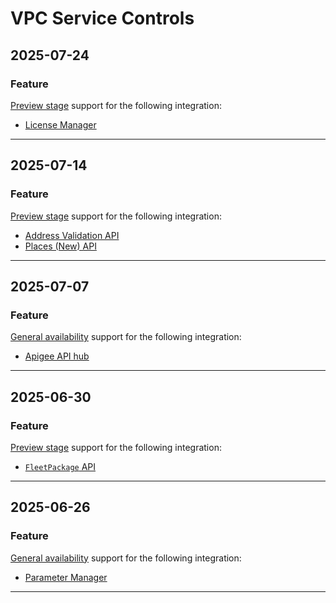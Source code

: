 # VPC Service Controls

## 2025-07-24

### Feature

[Preview stage](https://cloud.google.com/products#product-launch-stages) support for the following integration:

* [License Manager](https://cloud.google.com/vpc-service-controls/docs/supported-products#table_license_manager)

---
## 2025-07-14

### Feature

[Preview stage](https://cloud.google.com/products#product-launch-stages) support for the following integration:

* [Address Validation API](https://cloud.google.com/vpc-service-controls/docs/supported-products#table_address_validation)
* [Places (New) API](https://cloud.google.com/vpc-service-controls/docs/supported-products#table_places_new)

---
## 2025-07-07

### Feature

[General availability](https://cloud.google.com/products#product-launch-stages) support for the following integration:

* [Apigee API hub](https://cloud.google.com/vpc-service-controls/docs/supported-products#table_api_hub)

---
## 2025-06-30

### Feature

[Preview stage](https://cloud.google.com/products#product-launch-stages) support for the following integration:

* [`FleetPackage` API](https://cloud.google.com/vpc-service-controls/docs/supported-products#table_fleetpackage)

---
## 2025-06-26

### Feature

[General availability](https://cloud.google.com/products#product-launch-stages) support for the following integration:

* [Parameter Manager](https://cloud.google.com/vpc-service-controls/docs/supported-products#table_parameter_manager)

---
